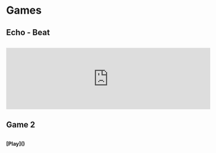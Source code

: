 # Games
  <h2>Echo - Beat<h2>
      <iframe frameborder="0" src="https://itch.io/embed/1219467?border_width=0&amp;bg_color=3c0055&amp;fg_color=f878f0&amp;link_color=f6a71e&amp;border_color=692c9b" width="550" height="165"><a href="https://broskibble.itch.io/echo-beat">Echo-Beat by Broskibble</a></iframe>
      
  <h2>Game 2<h2>
    <h4> [Play]() <h4>
